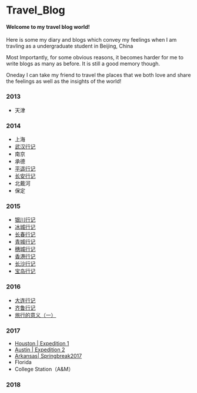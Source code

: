 # Travel_Blog
#### Welcome to my travel blog world! 

Here is some my diary and blogs which convey my feelings when I am travling as a undergraduate student in Beijing, China

Most Importantly, for some obvious reasons, it becomes harder for me to write blogs as many as before. It is still a good memory though.

Oneday I can take my friend to travel the places that we both love and share the feelings as well as the insights of the world!

### 2013
* 天津

### 2014
* 上海
* [武汉行记]()
* 南京
* 承德
* [平遥行记]()
* [长安行记]()
* 北戴河
* 保定

### 2015
* [银川行记]()
* [冰城行记]()
* [长春行记]()
* [青城行记]()
* [穗城行记]()
* [香港行记]()
* [长沙行记]()
* [宝岛行记]()

### 2016
* [大连行记]()
* [齐鲁行记]()
* [旅行的意义（一）]()

### 2017
* [ Houston | Expedition 1]()
* [ Austin  | Expedition 2]()
* [ Arkansas| Springbreak2017]()
* Florida
* College Station（A&M）

### 2018
